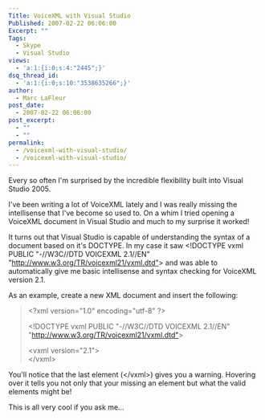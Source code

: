 ```yaml
---
Title: VoiceXML with Visual Studio
Published: 2007-02-22 06:06:00
Excerpt: ""
Tags:
  - Skype
  - Visual Studio
views:
  - 'a:1:{i:0;s:4:"2445";}'
dsq_thread_id:
  - 'a:1:{i:0;s:10:"3538635266";}'
author:
  - Marc LaFleur
post_date:
  - 2007-02-22 06:06:00
post_excerpt:
  - ""
  - ""
permalink:
  - /voicexml-with-visual-studio/
  - /voicexml-with-visual-studio/
---
```

<p>Every so often I'm surprised by the incredible flexibility built into Visual Studio 2005. </p>  <p>I've been writing a lot of VoiceXML lately and I was really missing the intellisense that I've become so used to. On a whim I tried opening a VoiceXML document in Visual Studio and much to my surprise it worked!</p>  <p>It turns out that Visual Studio is capable of understanding the syntax of a document based on it's DOCTYPE. In my case it saw &lt;!DOCTYPE vxml PUBLIC &quot;-//W3C//DTD VOICEXML 2.1//EN&quot; &quot;<a href="http://www.w3.org/TR/voicexml21/vxml.dtd"">http://www.w3.org/TR/voicexml21/vxml.dtd&quot;</a>&gt; and was able to automatically give me basic intellisense and syntax checking for VoiceXML version 2.1.</p>  <p>As an example, create a new XML document and insert the following:</p>  <blockquote>   <p>&lt;?xml version=&quot;1.0&quot; encoding=&quot;utf-8&quot; ?&gt; </p>    <p>&lt;!DOCTYPE vxml PUBLIC &quot;-//W3C//DTD VOICEXML 2.1//EN&quot; &quot;<a href="http://www.w3.org/TR/voicexml21/vxml.dtd"">http://www.w3.org/TR/voicexml21/vxml.dtd&quot;</a>&gt; </p>    <p>&lt;vxml version=&quot;2.1&quot;&gt;     <br />&lt;/vxml&gt;</p> </blockquote>  <p>You'll notice that the last element (&lt;/vxml&gt;) gives you a warning. Hovering over it tells you not only that your missing an element but what the valid elements might be! </p>  <p>This is all very cool if you ask me...</p>